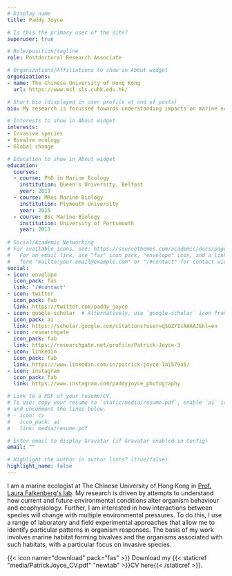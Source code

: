 ```yaml
---
# Display name
title: Paddy Joyce

# Is this the primary user of the site?
superuser: true

# Role/position/tagline
role: Postdoctoral Research Associate

# Organizations/Affiliations to show in About widget
organizations:
- name: The Chinese University of Hong Kong
  url: https://www.msl.sls.cuhk.edu.hk/

# Short bio (displayed in user profile at end of posts)
bio: My research is focussed towards understanding impacts on marine ecosystems from invasive species under global change scenarios

# Interests to show in About widget
interests:
- Invasive species
- Bivalve ecology
- Global change

# Education to show in About widget
education:
  courses:
  - course: PhD in Marine Ecology
    institution: Queen's University, Belfast
    year: 2019
  - course: MRes Marine Biology
    institution: Plymouth University
    year: 2015
  - course: BSc Marine Biology
    institution: University of Portsmouth
    year: 2013
    
# Social/Academic Networking
# For available icons, see: https://sourcethemes.com/academic/docs/page-builder/#icons
#   For an email link, use "fas" icon pack, "envelope" icon, and a link in the
#   form "mailto:your-email@example.com" or "/#contact" for contact widget.
social:
- icon: envelope
  icon_pack: fas
  link: '/#contact'
- icon: twitter
  icon_pack: fab
  link: https://twitter.com/paddy_joyce
- icon: google-scholar  # Alternatively, use `google-scholar` icon from `ai` icon pack
  icon_pack: ai
  link: https://scholar.google.com/citations?user=qSGZYIcAAAAJ&hl=en
- icon: researchgate
  icon_pack: fab
  link: https://researchgate.net/profile/Patrick-Joyce-3
- icon: linkedin
  icon_pack: fab
  link: https://www.linkedin.com/in/patrick-joyce-1a1579a5/
- icon: instagram
  icon_pack: fab
  link: https://www.instagram.com/paddyjoyce_photography

# Link to a PDF of your resume/CV.
# To use: copy your resume to `static/media/resume.pdf`, enable `ai` icons in `params.toml`, 
# and uncomment the lines below.
# - icon: cv
#   icon_pack: ai
#   link: media/resume.pdf

# Enter email to display Gravatar (if Gravatar enabled in Config)
email: ""

# Highlight the author in author lists? (true/false)
highlight_name: false
---
```


I am a marine ecologist at The Chinese University of Hong Kong in [Prof. Laura Falkenberg's lab](https://www.marineecosystems.org). My research is driven by attempts to understand how current and future environmental conditions alter organism behaviour and ecophysiology. Further, I am interested in how interactions between species will change with multiple environmental pressures. To do this, I use a range of laboratory and field experimental approaches that allow me to identify particular patterns in organism responses. The basis of my work involves marine habitat forming bivalves and the organisms associated with such habitats, with a particular focus on invasive species. 


{{< icon name="download" pack="fas" >}} Download my {{< staticref "media/PatrickJoyce_CV.pdf" "newtab" >}}CV here{{< /staticref >}}.
